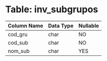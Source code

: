 # Table: inv_subgrupos

| Column Name | Data Type | Nullable |
|-------------|-----------|----------|
| cod_gru | char | NO |
| cod_sub | char | NO |
| nom_sub | char | YES |
